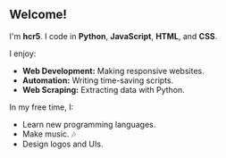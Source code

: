 ## Welcome!

I'm **hcr5**. I code in **Python**, **JavaScript**, **HTML**, and **CSS**.

I enjoy:

- **Web Development:** Making responsive websites.
- **Automation:** Writing time-saving scripts.
- **Web Scraping:** Extracting data with Python.

In my free time, I:

- Learn new programming languages.
- Make music. 🎶
- Design logos and UIs.
